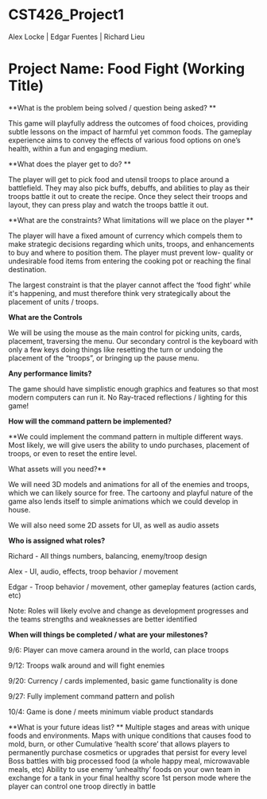 # CST426_Project1
Alex Locke |
Edgar Fuentes |
Richard Lieu

# Project Name: Food Fight (Working Title)

**What is the problem being solved / question being asked? **

This game will playfully address the outcomes of food choices, providing subtle lessons on the impact of harmful yet common foods. The gameplay experience aims to convey the effects of various food options on one’s health, within a fun and engaging medium.

**What does the player get to do? **

The player will get to pick food and utensil troops to place around a battlefield. They may also pick buffs, debuffs, and abilities to play as their troops battle it out to create the recipe. Once they select 
their troops and layout, they can press play and watch the troops battle it out.

**What are the constraints? What limitations will we place on the player **

The player will have a fixed amount of currency which compels them to make strategic decisions regarding which units, troops, and enhancements to buy and where to position them. The player must prevent low-
quality or undesirable food items from entering the cooking pot or reaching the final destination.

The largest constraint is that the player cannot affect the ‘food fight’ while it's happening, and must therefore think very strategically about the placement of units / troops.

**What are the Controls**

We will be using the mouse as the main control for picking units, cards, placement, traversing the menu. Our secondary control is the keyboard with only a few keys doing things like resetting the turn or undoing 
the placement of the “troops”, or bringing up the pause menu.

**Any performance limits?**

The game should have simplistic enough graphics and features so that most modern computers can run it. No Ray-traced reflections / lighting for this game!

**How will the command pattern be implemented?**

**We could implement the command pattern in multiple different ways. Most likely, we will give users the ability to undo purchases, placement of troops, or even to reset the entire level. 

What assets will you need?**

We will need 3D models and animations for all of the enemies and troops, which we can likely source for free. The cartoony and playful nature of the game also lends itself to simple animations which we could 
develop in house.

We will also need some 2D assets for UI, as well as audio assets

**Who is assigned what roles?**

Richard - All things numbers, balancing, enemy/troop design

Alex - UI, audio, effects, troop behavior / movement

Edgar - Troop behavior / movement, other gameplay features (action cards, etc)

Note: Roles will likely evolve and change as development progresses and the teams strengths and weaknesses are better identified

**When will things be completed / what are your milestones?**

9/6: Player can move camera around in the world, can place troops

9/12: Troops walk around and will fight enemies

9/20: Currency / cards implemented, basic game functionality is done

9/27: Fully implement command pattern and polish

10/4: Game is done / meets minimum viable product standards

**What is your future ideas list? **
Multiple stages and areas with unique foods and environments.
Maps with unique conditions that causes food to mold, burn, or other
Cumulative ‘health score’ that allows players to permanently purchase cosmetics or upgrades that persist for every level
Boss battles with big processed food (a whole happy meal, microwavable meals, etc)
Ability to use enemy ‘unhealthy’ foods on your own team in exchange for a tank in your final healthy score
1st person mode where the player can control one troop directly in battle
